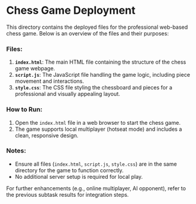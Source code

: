 # Chess Game Deployment

This directory contains the deployed files for the professional web-based chess game. Below is an overview of the files and their purposes:

### Files:
1. **`index.html`**: The main HTML file containing the structure of the chess game webpage.
2. **`script.js`**: The JavaScript file handling the game logic, including piece movement and interactions.
3. **`style.css`**: The CSS file styling the chessboard and pieces for a professional and visually appealing layout.

### How to Run:
1. Open the `index.html` file in a web browser to start the chess game.
2. The game supports local multiplayer (hotseat mode) and includes a clean, responsive design.

### Notes:
- Ensure all files (`index.html`, `script.js`, `style.css`) are in the same directory for the game to function correctly.
- No additional server setup is required for local play.

For further enhancements (e.g., online multiplayer, AI opponent), refer to the previous subtask results for integration steps.